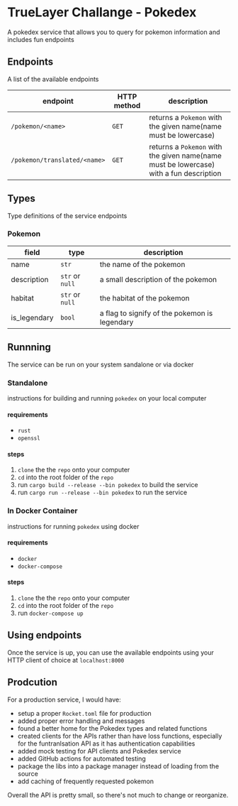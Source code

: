 # TrueLayer Challange - Pokedex

A pokedex service that allows you to query for pokemon information and includes fun endpoints

## Endpoints

A list of the available endpoints

| endpoint                     | HTTP method |                        description                                                     |
|------------------------------|-------------|----------------------------------------------------------------------------------------|
| `/pokemon/<name>`            | `GET`       | returns a `Pokemon` with the given name(name must be lowercase)                        |
| `/pokemon/translated/<name>` | `GET`       | returns a `Pokemon` with the given name(name must be lowercase) with a fun description |


## Types

Type definitions of the service endpoints

### Pokemon

| field        | type            |                 description                   |
|--------------|-----------------|-----------------------------------------------|
| name         | `str`           | the name of the pokemon                       |
| description  | `str` or `null` | a small description of the pokemon            |
| habitat      | `str` or `null` | the habitat of the pokemon                    |
| is_legendary | `bool`          | a flag to signify of the pokemon is legendary |


## Runnning  

The service can be run on your system sandalone or via docker

### Standalone 

instructions for building and running `pokedex` on your local computer

#### requirements

- `rust`
- `openssl`

#### steps
1. `clone` the the `repo` onto your computer
1. `cd` into the root folder of the `repo`
1. run `cargo build --release --bin pokedex` to build the service
1. run `cargo run --release --bin pokedex` to run the service 

### In Docker Container

instructions for running `pokedex` using docker

#### requirements

- `docker`
- `docker-compose`

#### steps

1. `clone` the the `repo` onto your computer
1. `cd` into the root folder of the `repo`
1. run `docker-compose up`

## Using endpoints

Once the service is up, you can use the available endpoints using your HTTP client of choice at `localhost:8000` 

## Prodcution 

For a production service, I would have:
 - setup a proper `Rocket.toml` file for production 
 - added proper error handling and messages
 - found a better home for the Pokedex types and related functions 
 - created clients for the APIs rather than have loss functions, especially for the funtranlsation API as it has authentication capabilities
 - added mock testing for API clients and Pokedex service
 - added GitHub actions for automated testing 
 - package the libs into a package manager instead of loading from the source
 - add caching of frequently requested pokemon

Overall the API is pretty small, so there's not much to change or reorganize.
